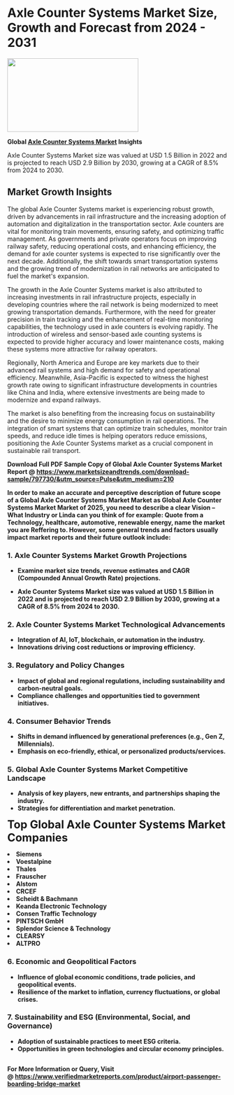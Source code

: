 <H1>Axle Counter Systems Market Size, Growth and Forecast from 2024 - 2031</H1><img class="aligncenter size-medium wp-image-584254" src="https://thirdeyenews.in/wp-content/uploads/2024/09/Global-Market-Research-300x168.jpeg" alt="" width="300" height="168" /><p><strong>Global&nbsp;<a href="https://www.marketsizeandtrends.com/download-sample/797730/&amp;utm_source=Pulse&amp;utm_medium=210">Axle Counter Systems Market</a> Insights</strong></p><p>Axle Counter Systems Market size was valued at USD 1.5 Billion in 2022 and is projected to reach USD 2.9 Billion by 2030, growing at a CAGR of 8.5% from 2024 to 2030.</p><p><h2>Market Growth Insights</h2> <p>The global Axle Counter Systems market is experiencing robust growth, driven by advancements in rail infrastructure and the increasing adoption of automation and digitalization in the transportation sector. Axle counters are vital for monitoring train movements, ensuring safety, and optimizing traffic management. As governments and private operators focus on improving railway safety, reducing operational costs, and enhancing efficiency, the demand for axle counter systems is expected to rise significantly over the next decade. Additionally, the shift towards smart transportation systems and the growing trend of modernization in rail networks are anticipated to fuel the market's expansion.</p> <p><strong></strong></p> <p>The growth in the Axle Counter Systems market is also attributed to increasing investments in rail infrastructure projects, especially in developing countries where the rail network is being modernized to meet growing transportation demands. Furthermore, with the need for greater precision in train tracking and the enhancement of real-time monitoring capabilities, the technology used in axle counters is evolving rapidly. The introduction of wireless and sensor-based axle counting systems is expected to provide higher accuracy and lower maintenance costs, making these systems more attractive for railway operators.</p> <p>Regionally, North America and Europe are key markets due to their advanced rail systems and high demand for safety and operational efficiency. Meanwhile, Asia-Pacific is expected to witness the highest growth rate owing to significant infrastructure developments in countries like China and India, where extensive investments are being made to modernize and expand railways.</p> <p>The market is also benefiting from the increasing focus on sustainability and the desire to minimize energy consumption in rail operations. The integration of smart systems that can optimize train schedules, monitor train speeds, and reduce idle times is helping operators reduce emissions, positioning the Axle Counter Systems market as a crucial component in sustainable rail transport.</p> <p><strong></p><p><span class=""><strong>Download Full PDF Sample Copy of Global Axle Counter Systems Market Report</strong> @ <a href="https://www.marketsizeandtrends.com/download-sample/797730/&amp;utm_source=Pulse&amp;utm_medium=210" target="_blank">https://www.marketsizeandtrends.com/download-sample/797730/&amp;utm_source=Pulse&amp;utm_medium=210</a></span></p><p>In order to make an accurate and perceptive description of future scope of a Global&nbsp;Axle Counter Systems Market Market as Global&nbsp;Axle Counter Systems Market Market of 2025, you need to describe a clear Vision &ndash; What Industry or Linda can you think of for example: Quote from a Technology, healthcare, automotive, renewable energy, name the market you are Reffering to. However, some general trends and factors usually impact market reports and their future outlook include:</p><h3>1.&nbsp;<strong>Axle Counter Systems Market Growth Projections</strong></h3><ul><li>Examine market size trends, revenue estimates and CAGR (Compounded Annual Growth Rate) projections.</li><li><p>Axle Counter Systems Market size was valued at USD 1.5 Billion in 2022 and is projected to reach USD 2.9 Billion by 2030, growing at a CAGR of 8.5% from 2024 to 2030.</p></li></ul><h3>2.&nbsp;<strong>Axle Counter Systems Market Technological Advancements</strong></h3><ul><li>Integration of AI, IoT, blockchain, or automation in the industry.</li><li>Innovations driving cost reductions or improving efficiency.</li></ul><h3>3.&nbsp;<strong>Regulatory and Policy Changes</strong></h3><ul><li>Impact of global and regional regulations, including sustainability and carbon-neutral goals.</li><li>Compliance challenges and opportunities tied to government initiatives.</li></ul><h3>4.&nbsp;<strong>Consumer Behavior Trends</strong></h3><ul><li>Shifts in demand influenced by generational preferences (e.g., Gen Z, Millennials).</li><li>Emphasis on eco-friendly, ethical, or personalized products/services.</li></ul><h3>5.&nbsp;<strong>Global Axle Counter Systems Market Competitive Landscape</strong></h3><ul><li>Analysis of key players, new entrants, and partnerships shaping the industry.</li><li>Strategies for differentiation and market penetration.</li></ul><p data-pm-slice="1 1 []"><span style="color: inherit; font-family: inherit; font-size: 25px;">Top Global Axle Counter Systems Market Companies</span></p><div class="" data-test-id=""><p><li>Siemens</li><li> Voestalpine</li><li> Thales</li><li> Frauscher</li><li> Alstom</li><li> CRCEF</li><li> Scheidt & Bachmann</li><li> Keanda Electronic Technology</li><li> Consen Traffic Technology</li><li> PINTSCH GmbH</li><li> Splendor Science & Technology</li><li> CLEARSY</li><li> ALTPRO</li></p></div><h3>6.&nbsp;<strong>Economic and Geopolitical Factors</strong></h3><ul><li>Influence of global economic conditions, trade policies, and geopolitical events.</li><li>Resilience of the market to inflation, currency fluctuations, or global crises.</li></ul><h3>7.&nbsp;<strong>Sustainability and ESG (Environmental, Social, and Governance)</strong></h3><ul><li>Adoption of sustainable practices to meet ESG criteria.</li><li>Opportunities in green technologies and circular economy principles.</li></ul><h2><strong style="font-size: 14px;">For More Information or Query, Visit @&nbsp;</strong><a style="background-color: #ffffff; font-size: 14px;" href="https://www.marketsizeandtrends.com/report/axle-counter-systems-market/" target="_blank">https://www.verifiedmarketreports.com/product/airport-passenger-boarding-bridge-market</a></h2>
